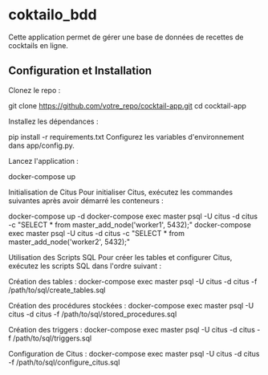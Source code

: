 # coktailo_bdd

Cette application permet de gérer une base de données de recettes de cocktails en ligne.

## Configuration et Installation

Clonez le repo :

git clone https://github.com/votre_repo/cocktail-app.git
cd cocktail-app

Installez les dépendances :

pip install -r requirements.txt
Configurez les variables d'environnement dans app/config.py.

Lancez l'application :

docker-compose up


Initialisation de Citus
Pour initialiser Citus, exécutez les commandes suivantes après avoir démarré les conteneurs :

docker-compose up -d
docker-compose exec master psql -U citus -d citus -c "SELECT * from master_add_node('worker1', 5432);"
docker-compose exec master psql -U citus -d citus -c "SELECT * from master_add_node('worker2', 5432);"

Utilisation des Scripts SQL
Pour créer les tables et configurer Citus, exécutez les scripts SQL dans l'ordre suivant :

Création des tables :
docker-compose exec master psql -U citus -d citus -f /path/to/sql/create_tables.sql

Création des procédures stockées :
docker-compose exec master psql -U citus -d citus -f /path/to/sql/stored_procedures.sql

Création des triggers :
docker-compose exec master psql -U citus -d citus -f /path/to/sql/triggers.sql

Configuration de Citus :
docker-compose exec master psql -U citus -d citus -f /path/to/sql/configure_citus.sql
